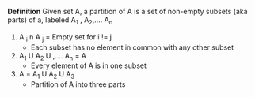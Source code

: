 **Definition**
Given set A, a partition of A is a set of non-empty subsets (aka parts) of a, labeled A<sub>1</sub> , A<sub>2</sub>,.... A<sub>n</sub>
1) A <sub>i</sub> n A <sub>j</sub> = Empty set for i != j 
	- Each subset has no element in common with any other subset
2) A<sub>1</sub> U A<sub>2</sub> U ,.... A<sub>n</sub> = A 
	- Every element of A is in one subset
3) A = A<sub>1</sub> U A<sub>2</sub> U A<sub>3</sub>
	- Partition of A into three parts